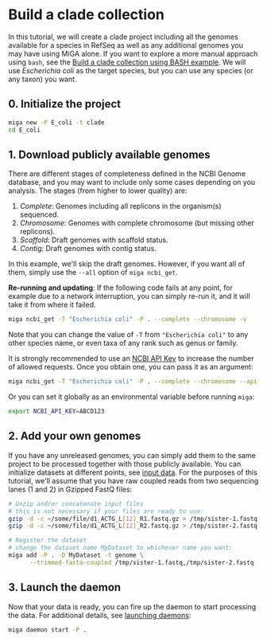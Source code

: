 # Build a clade collection

In this tutorial, we will create a clade project including all the genomes
available for a species in RefSeq as well as any additional genomes you may have
using MiGA alone. If you want to explore a more manual approach using `bash`,
see the [Build a clade collection using BASH example](deploy-clade-bash.md).
We will use *Escherichia coli* as the target species, but you can use any
species (or any taxon) you want.

## 0. Initialize the project

```bash
miga new -P E_coli -t clade
cd E_coli
```

## 1. Download publicly available genomes

There are different stages of completeness defined in the NCBI Genome database,
and you may want to include only some cases depending on you analysis. The
stages (from higher to lower quality) are:

1. *Complete*: Genomes including all replicons in the organism(s) sequenced.
2. *Chromosome*: Genomes with complete chromosome (but missing other replicons).
3. *Scaffold*: Draft genomes with scaffold status.
4. *Contig*: Draft genomes with contig status.

In this example, we'll skip the draft genomes. However, if you want all of them,
simply use the `--all` option of `miga ncbi_get`.

**Re-running and updating**: If the following code fails at any point, for
example due to a network interruption, you can simply re-run it, and it will
take it from where it failed.

```bash
miga ncbi_get -T "Escherichia coli" -P . --complete --chromosome -v
```

Note that you can change the value of `-T` from `"Escherichia coli"` to any
other species name, or even taxa of any rank such as genus or family.

It is strongly recommended to use an
[NCBI API Key](https://ncbiinsights.ncbi.nlm.nih.gov/2017/11/02/new-api-keys-for-the-e-utilities/)
to increase the number of allowed requests. Once you obtain one, you can pass it
as an argument:

```bash
miga ncbi_get -T "Escherichia coli" -P . --complete --chromosome --api-key ABCD123 -v
```

Or you can set it globally as an environmental variable before running `miga`:

```bash
export NCBI_API_KEY=ABCD123
```

## 2. Add your own genomes

If you have any unreleased genomes, you can simply add them to the same project
to be processed together with those publicly available. You can initialize
datasets at different points, see [input data](../part2/input.md). For the
purposes of this tutorial, we'll assume that you have raw coupled reads from two
sequencing lanes (1 and 2) in Gzipped FastQ files:

```bash
# Unzip and/or concatenate input files
# this is not necessary if your files are ready to use:
gzip -d -c ~/some/file/d1_ACTG_L[12]_R1.fastq.gz > /tmp/sister-1.fastq
gzip -d -c ~/some/file/d1_ACTG_L[12]_R2.fastq.gz > /tmp/sister-2.fastq

# Register the dataset
# change the dataset name MyDataset to whichever name you want:
miga add -P . -D MyDataset -t genome \
      --trimmed-fasta-coupled /tmp/sister-1.fastq,/tmp/sister-2.fastq
```

## 3. Launch the daemon

Now that your data is ready, you can fire up the daemon to start processing the
data. For additional details, see [launching daemons](daemons.md):

```bash
miga daemon start -P .
```

